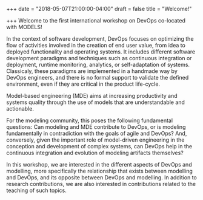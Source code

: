 +++
date = "2018-05-07T21:00:00-04:00"
draft = false
title = "Welcome!"

+++
Welcome to the first international workshop on DevOps co-located with MODELS!

In the context of software development, DevOps focuses on optimizing the flow of activities involved in the creation of end user value, from idea to deployed functionality and operating systems. It includes different software development paradigms and techniques such as continuous integration or deployment, runtime monitoring, analytics, or self-adaptation of systems. Classicaly, these paradigms are implemented in a handmade way by DevOps engineers, and there is no formal support to validate the defined environment, even if they are critical in the product life-cycle.

Model-based engineering (MDE) aims at increasing productivity and systems quality through the use of models that are understandable and actionable.  

For the modeling community, this poses the following fundamental questions: Can modeling and MDE contribute to DevOps, or is modeling fundamentally in contradiction with the goals of agile and DevOps? And, conversely, given the important role of model-driven engineering in the conception and development of complex systems, can DevOps help in the continuous integration and evolution of modeling artifacts themselves?

In this workshop, we are interested in the different aspects of DevOps and modelling, more specifically the relationship that exists between modelling and DevOps, and its opposite between DevOps and modelling. In addition to research contributions, we are also interested in contributions related to the teaching of such topics.
